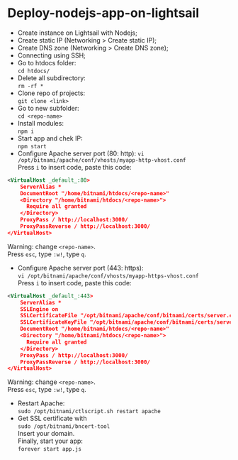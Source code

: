 
# Deploy-nodejs-app-on-lightsail

* Create instance on Lightsail with Nodejs;  
* Create static IP (Networking  > Create static IP);  
* Create DNS zone (Networking  > Create DNS zone);  
* Connecting using SSH;  
* Go to htdocs folder:  
`cd htdocs/`  
* Delete all subdirectory:  
`rm -rf *`   
* Clone repo of projects:  
`git clone <link>`   
* Go to new subfolder:  
`cd <repo-name>`   
* Install modules:  
`npm i`   
* Start app and chek IP:  
`npm start`   
* Configure Apache server port (80: http): 
`vi /opt/bitnami/apache/conf/vhosts/myapp-http-vhost.conf`   
Press `i` to insert code, paste this code: 
```xml
<VirtualHost _default_:80>
    ServerAlias *
    DocumentRoot "/home/bitnami/htdocs/<repo-name>"
    <Directory "/home/bitnami/htdocs/<repo-name>">
      Require all granted
    </Directory>
    ProxyPass / http://localhost:3000/
    ProxyPassReverse / http://localhost:3000/
</VirtualHost>
```    
Warning: change `<repo-name>`.   
Press `esc`, type `:w!`, type `q`.   
* Configure Apache server port (443: https):  
`vi /opt/bitnami/apache/conf/vhosts/myapp-https-vhost.conf`   
Press `i` to insert code, paste this code: 
```xml
<VirtualHost _default_:443>
    ServerAlias *
    SSLEngine on
    SSLCertificateFile "/opt/bitnami/apache/conf/bitnami/certs/server.crt"
    SSLCertificateKeyFile "/opt/bitnami/apache/conf/bitnami/certs/server.key"
    DocumentRoot "/home/bitnami/htdocs/<repo-name>"
    <Directory "/home/bitnami/htdocs/<repo-name>">
      Require all granted
    </Directory>
    ProxyPass / http://localhost:3000/
    ProxyPassReverse / http://localhost:3000/
</VirtualHost>
```    
Warning: change `<repo-name>`.   
Press `esc`, type `:w!`, type `q`.   
* Restart Apache:   
`sudo /opt/bitnami/ctlscript.sh restart apache`    
* Get SSL certificate with    
`sudo /opt/bitnami/bncert-tool`   
Insert your domain.   
Finally, start your app:   
`forever start app.js`   
